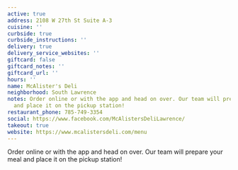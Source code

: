 ```yaml
---
active: true
address: 2108 W 27th St Suite A-3
cuisine: ''
curbside: true
curbside_instructions: ''
delivery: true
delivery_service_websites: ''
giftcard: false
giftcard_notes: ''
giftcard_url: ''
hours: ''
name: McAlister's Deli
neighborhood: South Lawrence
notes: Order online or with the app and head on over. Our team will prepare your meal
  and place it on the pickup station!
restaurant_phone: 785-749-3354
social: https://www.facebook.com/McAlistersDeliLawrence/
takeout: true
website: https://www.mcalistersdeli.com/menu
---
```


Order online or with the app and head on over. Our team will prepare your meal and place it on the pickup station!
